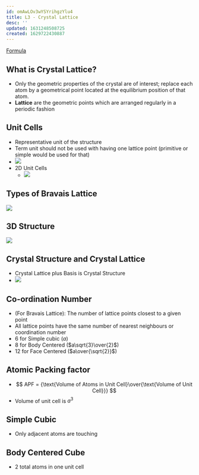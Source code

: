 ```yaml
---
id: omAwLOv3wYSYrihgzYlu4
title: L3 - Crystal Lattice
desc: ''
updated: 1631248508725
created: 1629722430887
---
```

[Formula](/assets/MSEForm.pdf)
## What is Crystal Lattice?

- Only the geometric properties of the crystal are of interest; replace each atom by a geometrical point located at the equilibrium position of that atom.
- **Lattice** are the geometric points which are arranged regularly in a periodic fashion

## Unit Cells
* Representative unit of the structure
* Term unit should not be used with having one lattice point (primitive or simple would be used for that)
* ![](/assets/images/2021-08-23-18-20-43.png)
* 2D Unit Cells
  * ![](/assets/images/2021-08-23-18-25-09.png)

## Types of Bravais Lattice
![](/assets/images/2021-08-23-18-25-44.png)

## 3D Structure
![](/assets/images/2021-08-23-18-27-04.png)

## Crystal Structure and Crystal Lattice
* Crystal Lattice plus Basis is Crystal Structure
* ![](/assets/images/2021-08-23-18-30-33.png)
  
## Co-ordination Number
* (For Bravais Lattice): The number of lattice points closest to a given point 
* All lattice points have the same number of nearest neighbours or coordination number 
* 6 for Simple cubic ($a$)
* 8 for Body Centered ($a\sqrt{3}\over{2}$)
* 12 for Face Centered ($a\over{\sqrt{2}}$)
## Atomic Packing factor 
* $$
  APF = {\text{Volume of Atoms in Unit Cell}\over{\text{Volume of Unit Cell}}}
  $$
* Volume of unit cell is $a^3$
## Simple Cubic 
* Only adjacent atoms are touching 
## Body Centered Cube
* 2 total atoms in one unit cell 

